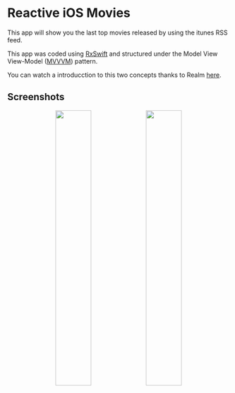 # Reactive iOS Movies

This app will show you the last top movies released by using the itunes RSS feed.

This app was coded using [RxSwift](https://github.com/ReactiveX/RxSwift) and structured under the Model View View-Model ([MVVVM](https://msdn.microsoft.com/en-us/library/hh848246.aspx)) pattern.

You can watch a introducction to this two concepts thanks to Realm [here](https://realm.io/news/slug-max-alexander-mvvm-rxswift/). 

## Screenshots

<p align="center">
<img src="https://raw.githubusercontent.com/xavipedrals/iosMovies/master/GithubScreenshots/Simulator%20Screen%20Shot%203%20Feb%202017%2C%2017.30.49.png" width="40%" margin="auto">

<img src="https://raw.githubusercontent.com/xavipedrals/iosMovies/master/GithubScreenshots/Simulator%20Screen%20Shot%203%20Feb%202017%2C%2017.31.02.png" width="40%" margin="auto">
</p>




